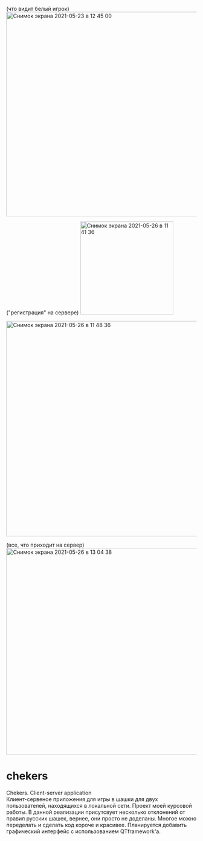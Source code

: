 (что видит белый игрок)
<img width="541" alt="Снимок экрана 2021-05-23 в 12 45 00" src="https://user-images.githubusercontent.com/72802588/120887658-de7b8700-c5fc-11eb-8fbf-352c6854ddce.png"> 

("регистрация" на сервере)
<img width="246" alt="Снимок экрана 2021-05-26 в 11 41 36" src="https://user-images.githubusercontent.com/72802588/120887667-e5a29500-c5fc-11eb-93ad-144a9b727923.png">

<img width="570" alt="Снимок экрана 2021-05-26 в 11 48 36" src="https://user-images.githubusercontent.com/72802588/120887672-e9ceb280-c5fc-11eb-949b-a9c91173a9dc.png">

(все, что приходит на сервер)
<img width="547" alt="Снимок экрана 2021-05-26 в 13 04 38" src="https://user-images.githubusercontent.com/72802588/120887680-f226ed80-c5fc-11eb-91d1-2cf154c95e38.png"> 

# chekers
Chekers. Client-server application  
Клиент-сервеное приложения для игры в шашки для двух пользователей, находящихся в локальной сети. Проект моей курсовой работы. 
В данной реализации присутсвует несколько отклонений от правил русских шашек, вернее, они просто не доделаны.
Многое можно переделать и сделать код короче и красивее.
Планируется добавить графический интерфейс с использованием QTframework'а.
